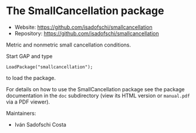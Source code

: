 
# The SmallCancellation package

* Website: https://github.com/isadofschi/smallcancellation
* Repository: https://github.com/isadofschi/smallcancellation

Metric and nonmetric small cancellation conditions.


Start GAP and type

	LoadPackage("smallcancellation");

to load the package.

For details on how to use the SmallCancellation package see the package
documentation in the `doc` subdirectory (view its HTML version or 
`manual.pdf`  via a PDF viewer).

Maintainers:
* Iván Sadofschi Costa
